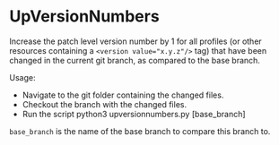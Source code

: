 # UpVersionNumbers

Increase the patch level version number by 1 for all profiles (or other resources containing a `<version value="x.y.z"/>` tag) that have been changed in the current git branch, as compared to the base branch.

Usage:

* Navigate to the git folder containing the changed files.
* Checkout the branch with the changed files.
* Run the script
    python3 upversionnumbers.py [base_branch]

`base_branch` is the name of the base branch to compare this branch to.
